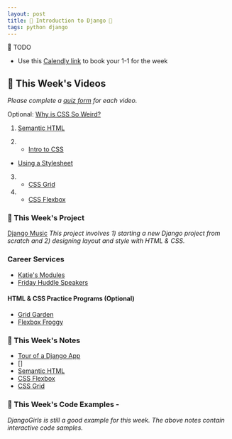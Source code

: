 ```yaml
---
layout: post
title: 🦄 Introduction to Django 🦄
tags: python django
---
```

📝 TODO
- Use this [Calendly link](https://calendly.com/rebecca-momentum/momentum-pt-1-1-w-rebecca) to book your 1-1 for the week

## 🎥 This Week's Videos
_Please complete a [quiz form](https://docs.google.com/forms/d/e/1FAIpQLSdH4S6pwLTddBqsIIUg9s4cDHymc8uewYKUOklbJOF2DycmPw/viewform?usp=sf_link) for each video._ 

Optional: [Why is CSS So Weird?](https://youtu.be/aHUtMbJw8iA)

1. [Semantic HTML](https://youtu.be/kGW8Al_cga4)

2. - [Intro to CSS](https://youtu.be/EP9QMdoXvXE)
- [Using a Stylesheet](https://youtu.be/VgBVKlpLqsE) 

3. - [CSS Grid](https://youtu.be/KOvGeFUHAC0https://youtu.be/r9kT-jm136Q)
4. - [CSS Flexbox](https://www.youtube.com/watch?v=JJSoEo8JSnc)



### 🎯  This Week's Project
[Django Music](https://github.com/momentum-pt-team-2/django--music/blob/main/README.md)
_This project involves 1) starting a new Django project from scratch and 2) designing layout and style with HTML & CSS._

### Career Services
* [Katie's Modules](https://docs.google.com/document/d/11GLQox2UwiLJwgLAYysLUSrkX5zPVxXt47IpRRqD7eY/edit?usp=sharing)
* [Friday Huddle Speakers](https://docs.google.com/document/d/1M3ERM9RIhCGINO2Os0_fi3fAiG-xFppMFIyjgkm4tdM/edit?usp=sharing)


#### HTML & CSS Practice Programs (Optional)

* [Grid Garden](https://cssgridgarden.com/)
* [Flexbox Froggy](https://flexboxfroggy.com/)


### 📝 This Week's Notes
* [Tour of a Django App](https://github.com/momentum-pt-team-2/notes/blob/main/django-getting-started.md)
* []
* [Semantic HTML](https://www.codecademy.com/learn/learn-html/modules/learn-semantic-html/cheatsheet)
* [CSS Flexbox](https://css-tricks.com/snippets/css/a-guide-to-flexbox/)
* [CSS Grid](https://css-tricks.com/snippets/css/complete-guide-grid/)

### 👾 This Week's Code Examples - 
_DjangoGirls is still a good example for this week. The above notes contain interactive code samples._




